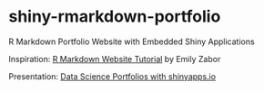 # shiny-rmarkdown-portfolio

R Markdown Portfolio Website with Embedded Shiny Applications

Inspiration: [R Markdown Website Tutorial](https://www.emilyzabor.com/tutorials/rmarkdown_websites_tutorial.html) by Emily Zabor

Presentation: [Data Science Portfolios with shinyapps.io](https://speakerdeck.com/kellobri/data-science-portfolios-with-shinyapps-dot-io)

